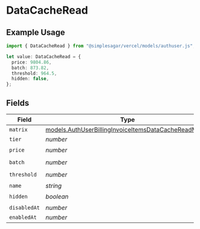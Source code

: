 # DataCacheRead

## Example Usage

```typescript
import { DataCacheRead } from "@simplesagar/vercel/models/authuser.js";

let value: DataCacheRead = {
  price: 9804.86,
  batch: 873.82,
  threshold: 964.5,
  hidden: false,
};
```

## Fields

| Field                                                                                                                | Type                                                                                                                 | Required                                                                                                             | Description                                                                                                          |
| -------------------------------------------------------------------------------------------------------------------- | -------------------------------------------------------------------------------------------------------------------- | -------------------------------------------------------------------------------------------------------------------- | -------------------------------------------------------------------------------------------------------------------- |
| `matrix`                                                                                                             | [models.AuthUserBillingInvoiceItemsDataCacheReadMatrix](../models/authuserbillinginvoiceitemsdatacachereadmatrix.md) | :heavy_minus_sign:                                                                                                   | N/A                                                                                                                  |
| `tier`                                                                                                               | *number*                                                                                                             | :heavy_minus_sign:                                                                                                   | N/A                                                                                                                  |
| `price`                                                                                                              | *number*                                                                                                             | :heavy_check_mark:                                                                                                   | N/A                                                                                                                  |
| `batch`                                                                                                              | *number*                                                                                                             | :heavy_check_mark:                                                                                                   | N/A                                                                                                                  |
| `threshold`                                                                                                          | *number*                                                                                                             | :heavy_check_mark:                                                                                                   | N/A                                                                                                                  |
| `name`                                                                                                               | *string*                                                                                                             | :heavy_minus_sign:                                                                                                   | N/A                                                                                                                  |
| `hidden`                                                                                                             | *boolean*                                                                                                            | :heavy_check_mark:                                                                                                   | N/A                                                                                                                  |
| `disabledAt`                                                                                                         | *number*                                                                                                             | :heavy_minus_sign:                                                                                                   | N/A                                                                                                                  |
| `enabledAt`                                                                                                          | *number*                                                                                                             | :heavy_minus_sign:                                                                                                   | N/A                                                                                                                  |